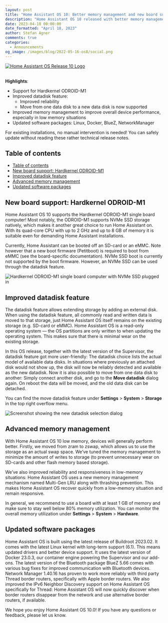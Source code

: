 ```yaml
---
layout: post
title: "Home Assistant OS 10: Better memory management and new board support"
description: "Home Assistant OS 10 released with better memory management and Hardkernel ODROID-M1 board support!"
date: 2023-04-18 00:00:00
date_formatted: "April 18, 2023"
author: Stefan Agner
comments: true
categories:
  - Announcements
og_image: /images/blog/2022-05-16-os8/social.png
---
```


<a href='https://github.com/home-assistant/operating-system/releases/tag/10.0'>
<img title='Home Assistant OS Release 10' alt='Home Assistant OS Release 10 Logo'
     src='/images/blog/2022-05-16-os8/social.png' style='border: 0;box-shadow: none;'>
</a>
<br><br>

**Highlights**:

- Support for Hardkernel ODROID-M1
- Improved datadisk feature:
  - Improved reliability
  - Move from one data disk to a new data disk is now supported
- Improved memory management to improve overall device performance, especially in low memory situations
- Updated software packages: Linux, Docker, BlueZ, NetworkManager

For existing installations, no manual intervention is needed! You can safely
update without reading these rather technical release notes.

## Table of contents

- [Table of contents](#table-of-contents)
- [New board support: Hardkernel ODROID-M1](#new-board-support-hardkernel-odroid-m1)
- [Improved datadisk feature](#improved-datadisk-feature)
- [Advanced memory management](#advanced-memory-management)
- [Updated software packages](#updated-software-packages)

## New board support: Hardkernel ODROID-M1

Home Assistant OS 10 supports the Hardkernel ODROID-M1 single board computer!
Most notably, the ODROID-M1 supports NVMe SSD storage natively, which makes it
another great choice to run Home Assistant on. With its quad-core CPU with up
to 2&nbsp;GHz and up to 8&nbsp;GB of memory it is suitable even for demanding Home
Assistant installations.

Currently, Home Assistant can be booted off an SD-card or an eMMC. Note however
that a new boot firmware (Petitboot) is required to boot from eMMC (see
the board-specific documentation). NVMe SSD boot is currently not supported
by the boot firmware. However, an NVMe SSD can be used through the datadisk
feature.

<img src='/images/blog/2023-04-18-os10/hardkernel-odroid-m1.jpg' alt='Hardkernel ODROID-M1 single board computer with NVMe SSD plugged in'>

## Improved datadisk feature

The datadisk feature allows extending storage by adding an external disk.
When using the datadisk feature, all commonly read and written data is moved
to that storage, just Home Assistant OS itself remains on the existing storage
(e.g. SD-card or eMMC). Home Assistant OS is a read-only operating system &mdash; the
OS partitions are only written to when updating the operating system. This makes
sure that there is minimal wear on the existing storage.

In this OS release, together with the latest version of the Supervisor, the
datadisk feature got more user-friendly: The datadisk choice lists the actual
model of available data disks. In situations where previously an attached disk
would not show up, the disk will now be reliably detected and available as the
new datadisk. Now it is also possible to move from one data disk to another:
Simply connect another disk, and go to the **Move datadisk** dialog again. On
reboot the data will be moved, and the old data disk can be detached.

You can find the move datadisk feature under **Settings** > **System** > **Storage** in
the top right overflow menu.

<img src='/images/blog/2023-04-18-os10/datadisk-new.png' alt='Screenshot showing the new datadisk selection dialog'>

## Advanced memory management

With Home Assistant OS 10 low memory, devices will generally perform better.
Firstly, we moved from zram to zswap, which allows us to use the storage as an
actual swap space. We’ve tuned the memory management to minimize the amount of
writes to storage (to prevent unnecessary wear on SD-cards and other flash
memory based storage).

We’ve also improved reliability and responsiveness in low-memory situations:
Home Assistant OS uses a new memory management mechanism named Multi-Gen LRU
along with thrashing prevention. This makes Home Assistant OS recover quickly
from a low-memory situation and remain responsive.

In general, we recommend to use a board with at least 1&nbsp;GB of memory and make
sure to stay well below 80% memory utilization. You can monitor the overall
memory utilization under **Settings** > **System** > **Hardware**.

## Updated software packages

Home Assistant OS is built using the latest release of Buildroot 2023.02. It
comes with the latest Linux kernel with long-term support (6.1). This means
updated drivers and better device support. It uses the latest version of
Docker 23.0.3, our container engine powering the Supervisor and our add-ons.
The latest version of the Bluetooth package BlueZ 5.66 comes with various bug
fixes for improved communication with Bluetooth devices. Network Manager
1.40.16 has proven to work more reliably with third party Thread border routers,
specifically with Apple border routers. We also improved the IPv6 Neighbor
Discovery support on Home Assistant OS specifically for Thread: Home Assistant
OS will now quickly discover when border routers disappear from the network and
use alternative border routers, if available.

We hope you enjoy Home Assistant OS 10.0! If you have any questions or feedback,
please let us know.
